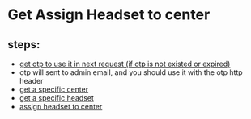 # Get Assign Headset to center

## steps:

- [get otp to use it in next request (if otp is not existed or expired)](https://documenter.getpostman.com/view/12318086/2sA3Bt3pg1#7efa3ce6-4e19-4748-ae9f-af03d4e78d74)
- otp will sent to admin email, and you should use it with the otp http header
- [get a specific center](https://documenter.getpostman.com/view/12318086/2sA3Bt3pg1#08986376-322a-4ef8-9f4e-a76f77f41faa)
- [get a specific headset](https://documenter.getpostman.com/view/12318086/2sA3Bt3pg1#3afeb671-bd42-459b-8751-92576ba2d0d2)
- [assign headset to center](https://documenter.getpostman.com/view/12318086/2sA3Bt3pg1#82460030-33da-404c-83d9-96acdaaecd18)
